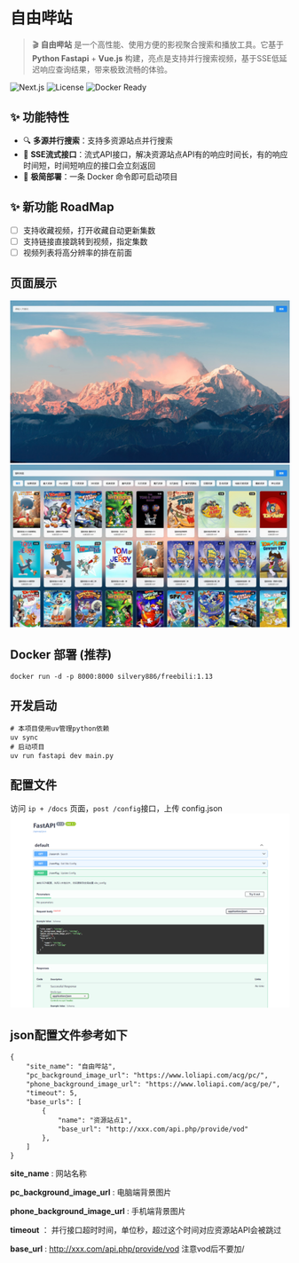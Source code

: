 # 自由哔站

> 🎬 **自由哔站** 是一个高性能、使用方便的影视聚合搜索和播放工具。它基于 **Python Fastapi** + **Vue.js** 构建，亮点是支持并行搜索视频，基于SSE低延迟响应查询结果，带来极致流畅的体验。

![Next.js](https://img.shields.io/badge/Python-13-green?logo=python)
![License](https://img.shields.io/badge/License-MIT-green)
![Docker Ready](https://img.shields.io/badge/Docker-ready-blue?logo=docker)

## ✨ 功能特性
- 🔍 **多源并行搜索**：支持多资源站点并行搜索
- 🚀 **SSE流式接口**：流式API接口，解决资源站点API有的响应时间长，有的响应时间短，时间短响应的接口会立刻返回
- 📄 **极简部署**：一条 Docker 命令即可启动项目

## ✨ 新功能 RoadMap

- [ ] 支持收藏视频，打开收藏自动更新集数
- [ ] 支持链接直接跳转到视频，指定集数
- [ ] 视频列表将高分辨率的排在前面

## 页面展示
![开始界面1](docs/1.jpg)
![开始界面2](docs/2.jpg)

## Docker 部署 (推荐)
```
docker run -d -p 8000:8000 silvery886/freebili:1.13
```

## 开发启动
```
# 本项目使用uv管理python依赖
uv sync
# 启动项目
uv run fastapi dev main.py
```
## 配置文件
访问 ``ip + /docs`` 页面，``post /config``接口，上传 config.json
![配置界面](docs/3.png)

## json配置文件参考如下
```
{
    "site_name": "自由哔站",
    "pc_background_image_url": "https://www.loliapi.com/acg/pc/",
    "phone_background_image_url": "https://www.loliapi.com/acg/pe/",
    "timeout": 5,
    "base_urls": [
        {
            "name": "资源站点1",
            "base_url": "http://xxx.com/api.php/provide/vod"
        },
    ]
}
```
**site_name** : 网站名称

**pc_background_image_url** : 电脑端背景图片

**phone_background_image_url** : 手机端背景图片

**timeout** ： 并行接口超时时间，单位秒，超过这个时间对应资源站API会被跳过

**base_url** : http://xxx.com/api.php/provide/vod 注意vod后不要加/
